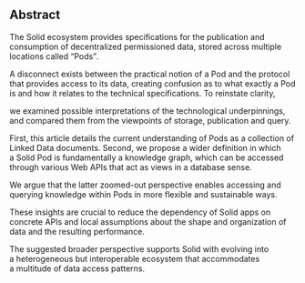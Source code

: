 ## Abstract 
<!-- Context      -->
The Solid ecosystem provides specifications
for the publication and consumption of decentralized permissioned data,
stored across multiple locations called <q>Pods</q>.
<!-- Need         -->
A disconnect exists between the practical notion of a Pod
and the protocol that provides access to its data,
creating confusion as to what exactly a Pod is
and how it relates to the technical specifications.
To reinstate clarity,
<!-- Task         -->
we examined possible interpretations of the technological underpinnings,
and compared them from the viewpoints of
storage, publication and query.
<!-- Object       -->
First, this article details
the current understanding of Pods as a collection of Linked Data documents.
Second,
we propose a wider definition
in which a Solid Pod is fundamentally a knowledge graph,
which can be accessed through various Web APIs
that act as views in a database sense.
<!-- Findings     -->
We argue that the latter zoomed-out perspective
enables accessing and querying knowledge within Pods
in more flexible and sustainable ways.
<!-- Conclusion   -->
These insights are crucial to reduce
the dependency of Solid apps on concrete APIs
and local assumptions about the shape and organization of data
and the resulting performance.
<!-- Perspectives -->
The suggested broader perspective supports Solid with
evolving into a heterogeneous but interoperable ecosystem
that accommodates a multitude of data access patterns.



